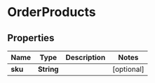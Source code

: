 

# OrderProducts

## Properties

Name | Type | Description | Notes
------------ | ------------- | ------------- | -------------
**sku** | **String** |  |  [optional]




